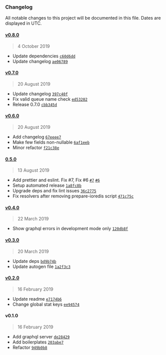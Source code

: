 ### Changelog

All notable changes to this project will be documented in this file. Dates are displayed in UTC.

#### [v0.8.0](https://github.com/mugli/orkid-api/compare/v0.7.0...v0.8.0)

> 4 October 2019

- Update dependencies [`c60d6dd`](https://github.com/mugli/orkid-api/commit/c60d6dd8027b8a6f036c4c93af9d7f9f4208e066)
- Update changelog [`ae06789`](https://github.com/mugli/orkid-api/commit/ae067893a3d942ea5ad097f021288585181fd943)

#### [v0.7.0](https://github.com/mugli/orkid-api/compare/v0.6.0...v0.7.0)

> 20 August 2019

- Update changelog [`397c40f`](https://github.com/mugli/orkid-api/commit/397c40f9836270d9a714ab2d8bde2033c614c966)
- Fix valid queue name check [`ed53202`](https://github.com/mugli/orkid-api/commit/ed532026a987f21e757898fd395c6f3228a7ee9a)
- Release 0.7.0 [`cbb345d`](https://github.com/mugli/orkid-api/commit/cbb345d932abc80df283a662331515279a925018)

#### [v0.6.0](https://github.com/mugli/orkid-api/compare/0.5.0...v0.6.0)

> 20 August 2019

- Add changelog [`67eeee7`](https://github.com/mugli/orkid-api/commit/67eeee7aa79e437e7299848d410463b3844de299)
- Make few fields non-nullable [`6af1eeb`](https://github.com/mugli/orkid-api/commit/6af1eeb33868b07c48807165b343b56603f41f85)
- Minor refactor [`f21c38e`](https://github.com/mugli/orkid-api/commit/f21c38e727d457fe8caced1000eb64a280d64c13)

#### [0.5.0](https://github.com/mugli/orkid-api/compare/v0.4.0...0.5.0)

> 13 August 2019

- Add prettier and eslint. Fix #7, Fix #6 [`#7`](https://github.com/mugli/orkid-api/issues/7) [`#6`](https://github.com/mugli/orkid-api/issues/6)
- Setup automated release [`1a8fc8b`](https://github.com/mugli/orkid-api/commit/1a8fc8bf339031f4a7e41fc40a89ec957803e98a)
- Upgrade deps and fix lint issues [`36c2775`](https://github.com/mugli/orkid-api/commit/36c27755683373a5be9c7af04d8213260e5a7754)
- Fix resolvers after removing prepare-ioredis script [`471c75c`](https://github.com/mugli/orkid-api/commit/471c75c8d9235750e975027e629d793215485143)

#### [v0.4.0](https://github.com/mugli/orkid-api/compare/v0.3.0...v0.4.0)

> 22 March 2019

- Show graphql errors in development mode only [`120db8f`](https://github.com/mugli/orkid-api/commit/120db8f6687d93b4c8eb1eb0d12db387c804039c)

#### [v0.3.0](https://github.com/mugli/orkid-api/compare/v0.2.0...v0.3.0)

> 20 March 2019

- Update deps [`bd9b74b`](https://github.com/mugli/orkid-api/commit/bd9b74b5565507e734143371f8cc99dd639e11e1)
- Update autogen file [`1a2f3c3`](https://github.com/mugli/orkid-api/commit/1a2f3c361c4e626d091dddf87fd5891da1180841)

#### [v0.2.0](https://github.com/mugli/orkid-api/compare/v0.1.0...v0.2.0)

> 16 February 2019

- Update readme [`e7174b6`](https://github.com/mugli/orkid-api/commit/e7174b625193558379fd70a9ad38f1df8d8daaed)
- Change global stat keys [`ee94574`](https://github.com/mugli/orkid-api/commit/ee9457415bae50c6cf665df04021d5e83a38ed5d)

#### v0.1.0

> 16 February 2019

- Add graphql server [`de28429`](https://github.com/mugli/orkid-api/commit/de2842917a610d80485f471537eb4e0ab143cb3d)
- Add boilerplates [`203abe7`](https://github.com/mugli/orkid-api/commit/203abe7657f4cb708b755df8ce19d43f42b1ab63)
- Refactor [`949b0b8`](https://github.com/mugli/orkid-api/commit/949b0b8a40c79ec358143a83e3969997f4d6477a)
